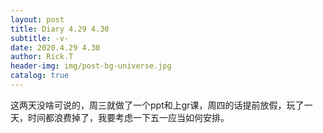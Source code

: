 ```yaml
---
layout: post
title: Diary 4.29 4.30
subtitle: -v-
date: 2020.4.29 4.30
author: Rick.T
header-img: img/post-bg-universe.jpg
catalog: true
---
```


这两天没啥可说的，周三就做了一个ppt和上gr课，周四的话提前放假，玩了一天，时间都浪费掉了，我要考虑一下五一应当如何安排。
